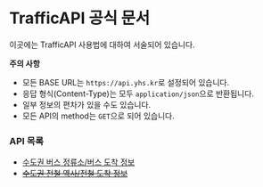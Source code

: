 # TrafficAPI 공식 문서
이곳에는 TrafficAPI 사용법에 대하여 서술되어 있습니다.

**주의 사항**
* 모든 BASE URL는 `https://api.yhs.kr`로 설정되어 있습니다.
* 응답 형식(Content-Type)는 모두 `application/json`으로 반환됩니다.
* 일부 정보의 편차가 있을 수도 있습니다.
* 모든 API의 method는 `GET`으로 되어 있습니다.

### API 목록
* [수도권 버스 정류소/버스 도착 정보](bus.md)
* ~~[수도권 전철 역사/전철 도착 정보](metro.md)~~